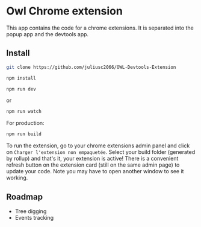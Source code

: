 # Owl Chrome extension

This app contains the code for a chrome extensions. 
It is separated into the popup app and the devtools app. 

## Install

```bash
git clone https://github.com/juliusc2066/OWL-Devtools-Extension
```

```bash
npm install
```

```bash
npm run dev
```
or 
```bash
npm run watch
```

For production:
```bash
npm run build
```

To run the extension, go to your chrome extensions admin panel and click on `Charger l'extension non empaquetée`.
Select your build folder (generated by rollup) and that's it, your extension is active! 
There is a convenient refresh button on the extension card (still on the same admin page) to update your code. 
Note you may have to open another window to see it working.

## Roadmap

- Tree digging
- Events tracking

